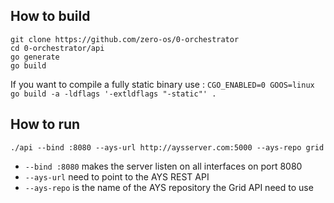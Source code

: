 
## How to build
```shell
git clone https://github.com/zero-os/0-orchestrator
cd 0-orchestrator/api
go generate
go build
```

If you want to compile a fully static binary use :
`CGO_ENABLED=0 GOOS=linux go build -a -ldflags '-extldflags "-static"' .`

## How to run

`./api --bind :8080 --ays-url http://aysserver.com:5000 --ays-repo grid`
- `--bind :8080` makes the server listen on all interfaces on port 8080
- `--ays-url` need to point to the AYS REST API
- `--ays-repo` is the name of the AYS repository the Grid API need to use
